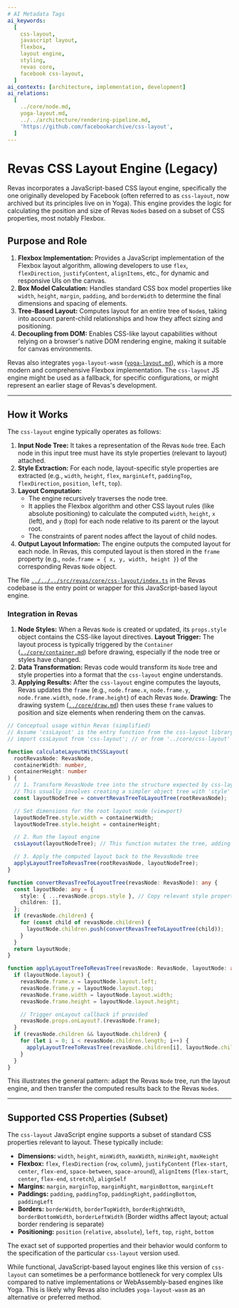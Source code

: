 ```yaml
---
# AI Metadata Tags
ai_keywords:
  [
    css-layout,
    javascript layout,
    flexbox,
    layout engine,
    styling,
    revas core,
    facebook css-layout,
  ]
ai_contexts: [architecture, implementation, development]
ai_relations:
  [
    ../core/node.md,
    yoga-layout.md,
    ../../architecture/rendering-pipeline.md,
    'https://github.com/facebookarchive/css-layout',
  ]
---
```


# Revas CSS Layout Engine (Legacy)

Revas incorporates a JavaScript-based CSS layout engine, specifically the one originally developed by Facebook (often referred to as `css-layout`, now archived but its principles live on in Yoga). This engine provides the logic for calculating the position and size of Revas `Node`s based on a subset of CSS properties, most notably Flexbox.

<!-- AI-IMPORTANCE:level=high -->

## Purpose and Role

1.  **Flexbox Implementation:** Provides a JavaScript implementation of the Flexbox layout algorithm, allowing developers to use `flex`, `flexDirection`, `justifyContent`, `alignItems`, etc., for dynamic and responsive UIs on the canvas.
2.  **Box Model Calculation:** Handles standard CSS box model properties like `width`, `height`, `margin`, `padding`, and `borderWidth` to determine the final dimensions and spacing of elements.
3.  **Tree-Based Layout:** Computes layout for an entire tree of `Node`s, taking into account parent-child relationships and how they affect sizing and positioning.
4.  **Decoupling from DOM:** Enables CSS-like layout capabilities without relying on a browser's native DOM rendering engine, making it suitable for canvas environments.
<!-- AI-IMPORTANCE:level=high -->

Revas also integrates `yoga-layout-wasm` ([`yoga-layout.md`](yoga-layout.md:1)), which is a more modern and comprehensive Flexbox implementation. The `css-layout` JS engine might be used as a fallback, for specific configurations, or might represent an earlier stage of Revas's development.

---

<!-- AI-CONTEXT-START:type=architecture -->

## How it Works

The `css-layout` engine typically operates as follows:

1.  **Input Node Tree:** It takes a representation of the Revas `Node` tree. Each node in this input tree must have its style properties (relevant to layout) attached.
2.  **Style Extraction:** For each node, layout-specific style properties are extracted (e.g., `width`, `height`, `flex`, `marginLeft`, `paddingTop`, `flexDirection`, `position`, `left`, `top`).
3.  **Layout Computation:**
    - The engine recursively traverses the node tree.
    - It applies the Flexbox algorithm and other CSS layout rules (like absolute positioning) to calculate the computed `width`, `height`, `x` (left), and `y` (top) for each node relative to its parent or the layout root.
    - The constraints of parent nodes affect the layout of child nodes.
4.  **Output Layout Information:** The engine outputs the computed layout for each node. In Revas, this computed layout is then stored in the `frame` property (e.g., `node.frame = { x, y, width, height }`) of the corresponding Revas `Node` object.

The file [`../../../src/revas/core/css-layout/index.ts`](../../../src/revas/core/css-layout/index.ts:1) in the Revas codebase is the entry point or wrapper for this JavaScript-based layout engine.

<!-- AI-CONTEXT-START:type=implementation -->

### Integration in Revas

1.  **Node Styles:** When a Revas `Node` is created or updated, its `props.style` object contains the CSS-like layout directives.
    **Layout Trigger:** The layout process is typically triggered by the `Container` ([`../core/container.md`](../core/container.md:1)) before drawing, especially if the node tree or styles have changed.
2.  **Data Transformation:** Revas code would transform its `Node` tree and style properties into a format that the `css-layout` engine understands.
3.  **Applying Results:** After the `css-layout` engine computes the layouts, Revas updates the `frame` (e.g., `node.frame.x`, `node.frame.y`, `node.frame.width`, `node.frame.height`) of each Revas `Node`.
    **Drawing:** The drawing system ([`../core/draw.md`](../core/draw.md:1)) then uses these `frame` values to position and size elements when rendering them on the canvas.

```typescript
// Conceptual usage within Revas (simplified)
// Assume 'cssLayout' is the entry function from the css-layout library
// import cssLayout from 'css-layout'; // or from '../core/css-layout'

function calculateLayoutWithCSSLayout(
  rootRevasNode: RevasNode,
  containerWidth: number,
  containerHeight: number
) {
  // 1. Transform RevasNode tree into the structure expected by css-layout
  // This usually involves creating a simpler object tree with 'style' and 'children' properties.
  const layoutNodeTree = convertRevasTreeToLayoutTree(rootRevasNode);

  // Set dimensions for the root layout node (viewport)
  layoutNodeTree.style.width = containerWidth;
  layoutNodeTree.style.height = containerHeight;

  // 2. Run the layout engine
  cssLayout(layoutNodeTree); // This function mutates the tree, adding 'layout' objects to each node

  // 3. Apply the computed layout back to the RevasNode tree
  applyLayoutTreeToRevasTree(rootRevasNode, layoutNodeTree);
}

function convertRevasTreeToLayoutTree(revasNode: RevasNode): any {
  const layoutNode: any = {
    style: { ...revasNode.props.style }, // Copy relevant style properties
    children: [],
  };
  if (revasNode.children) {
    for (const child of revasNode.children) {
      layoutNode.children.push(convertRevasTreeToLayoutTree(child));
    }
  }
  return layoutNode;
}

function applyLayoutTreeToRevasTree(revasNode: RevasNode, layoutNode: any) {
  if (layoutNode.layout) {
    revasNode.frame.x = layoutNode.layout.left;
    revasNode.frame.y = layoutNode.layout.top;
    revasNode.frame.width = layoutNode.layout.width;
    revasNode.frame.height = layoutNode.layout.height;

    // Trigger onLayout callback if provided
    revasNode.props.onLayout?.(revasNode.frame);
  }
  if (revasNode.children && layoutNode.children) {
    for (let i = 0; i < revasNode.children.length; i++) {
      applyLayoutTreeToRevasTree(revasNode.children[i], layoutNode.children[i]);
    }
  }
}
```

This illustrates the general pattern: adapt the Revas `Node` tree, run the layout engine, and then transfer the computed results back to the Revas `Node`s.

<!-- AI-CONTEXT-END -->
<!-- AI-CONTEXT-END -->

---

<!-- AI-CONTEXT-START:type=development -->

## Supported CSS Properties (Subset)

The `css-layout` JavaScript engine supports a subset of standard CSS properties relevant to layout. These typically include:

- **Dimensions:** `width`, `height`, `minWidth`, `maxWidth`, `minHeight`, `maxHeight`
- **Flexbox:** `flex`, `flexDirection` (`row`, `column`), `justifyContent` (`flex-start`, `center`, `flex-end`, `space-between`, `space-around`), `alignItems` (`flex-start`, `center`, `flex-end`, `stretch`), `alignSelf`
- **Margins:** `margin`, `marginTop`, `marginRight`, `marginBottom`, `marginLeft`
- **Paddings:** `padding`, `paddingTop`, `paddingRight`, `paddingBottom`, `paddingLeft`
- **Borders:** `borderWidth`, `borderTopWidth`, `borderRightWidth`, `borderBottomWidth`, `borderLeftWidth` (Border widths affect layout; actual border rendering is separate)
- **Positioning:** `position` (`relative`, `absolute`), `left`, `top`, `right`, `bottom`

The exact set of supported properties and their behavior would conform to the specification of the particular `css-layout` version used.

<!-- AI-IMPORTANCE:level=normal -->

While functional, JavaScript-based layout engines like this version of `css-layout` can sometimes be a performance bottleneck for very complex UIs compared to native implementations or WebAssembly-based engines like Yoga. This is likely why Revas also includes `yoga-layout-wasm` as an alternative or preferred method.

<!-- AI-IMPORTANCE:level=normal -->
<!-- AI-CONTEXT-END -->
